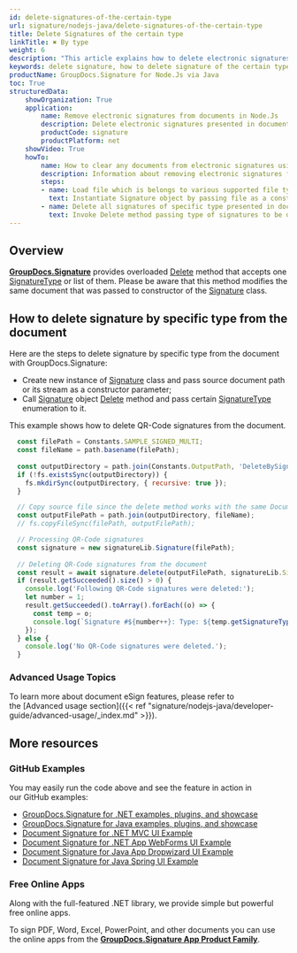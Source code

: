 ```yaml
---
id: delete-signatures-of-the-certain-type
url: signature/nodejs-java/delete-signatures-of-the-certain-type
title: Delete Signatures of the certain type
linkTitle: ✖ By type
weight: 6
description: "This article explains how to delete electronic signatures of the certain type with GroupDocs.Signature API."
keywords: delete signature, how to delete signature of the certain type
productName: GroupDocs.Signature for Node.Js via Java 
toc: True
structuredData:
    showOrganization: True
    application:    
        name: Remove electronic signatures from documents in Node.Js    
        description: Delete electronic signatures presented in documents in convenient way with Node.Js language and GroupDocs.Signature for Node.Js via Java APIs
        productCode: signature
        productPlatform: net 
    showVideo: True
    howTo:
        name: How to clear any documents from electronic signatures using Node.Js 
        description: Information about removing electronic signatures from documents by Node.Js
        steps:
        - name: Load file which is belongs to various supported file types
          text: Instantiate Signature object by passing file as a constructor parameter. You may provide either file path or file stream. 
        - name: Delete all signatures of specific type presented in document 
          text: Invoke Delete method passing type of signatures to be deleted.
---
```

## Overview
[**GroupDocs.Signature**](https://products.groupdocs.com/signature/nodejs-java) provides overloaded [Delete](https://reference.groupdocs.com/signature/nodejs-java/groupdocs.signature/signature/delete) method that accepts one [SignatureType](https://reference.groupdocs.com/signature/nodejs-java/groupdocs.signature.domain/signaturetype) or list of them.
Please be aware that this method modifies the same document that was passed to constructor of the [Signature](https://reference.groupdocs.com/signature/nodejs-java/groupdocs.signature/signature) class.
## How to delete signature by specific type from the document
Here are the steps to delete signature by specific type from the document with GroupDocs.Signature:

* Create new instance of [Signature](https://reference.groupdocs.com/signature/nodejs-java/groupdocs.signature/signature) class and pass source document path or its stream as a constructor parameter;
* Call [Signature](https://reference.groupdocs.com/signature/nodejs-java/groupdocs.signature/signature) object [Delete](https://reference.groupdocs.com/signature/nodejs-java/groupdocs.signature/signature/delete) method and pass certain [SignatureType](https://reference.groupdocs.com/signature/nodejs-java/groupdocs.signature.domain/signaturetype) enumeration to it.

This example shows how to delete QR-Code signatures from the document.

```javascript
  const filePath = Constants.SAMPLE_SIGNED_MULTI; 
  const fileName = path.basename(filePath);
  
  const outputDirectory = path.join(Constants.OutputPath, 'DeleteBySignatureType');
  if (!fs.existsSync(outputDirectory)) {
    fs.mkdirSync(outputDirectory, { recursive: true });
  }

  // Copy source file since the delete method works with the same Document
  const outputFilePath = path.join(outputDirectory, fileName);
  // fs.copyFileSync(filePath, outputFilePath);

  // Processing QR-Code signatures
  const signature = new signatureLib.Signature(filePath);
    
  // Deleting QR-Code signatures from the document
  const result = await signature.delete(outputFilePath, signatureLib.SignatureType.QrCode);
  if (result.getSucceeded().size() > 0) {
    console.log('Following QR-Code signatures were deleted:');
    let number = 1;
    result.getSucceeded().toArray().forEach((o) => {
      const temp = o;
      console.log(`Signature #${number++}: Type: ${temp.getSignatureType()}, Id: ${temp.getSignatureId()}, Text: ${temp.getText()}`);
    });
  } else {
    console.log('No QR-Code signatures were deleted.');
  }
```

### Advanced Usage Topics

To learn more about document eSign features, please refer to the [Advanced usage section]({{< ref "signature/nodejs-java/developer-guide/advanced-usage/_index.md" >}}).

## More resources

### GitHub Examples

You may easily run the code above and see the feature in action in our GitHub examples:

* [GroupDocs.Signature for .NET examples, plugins, and showcase](https://github.com/groupdocs-signature/GroupDocs.Signature-for-.NET)
* [GroupDocs.Signature for Java examples, plugins, and showcase](https://github.com/groupdocs-signature/GroupDocs.Signature-for-Java)
* [Document Signature for .NET MVC UI Example](https://github.com/groupdocs-signature/GroupDocs.Signature-for-.NET-MVC)
* [Document Signature for .NET App WebForms UI Example](https://github.com/groupdocs-signature/GroupDocs.Signature-for-.NET-WebForms)
* [Document Signature for Java App Dropwizard UI Example](https://github.com/groupdocs-signature/GroupDocs.Signature-for-Java-Dropwizard)
* [Document Signature for Java Spring UI Example](https://github.com/groupdocs-signature/GroupDocs.Signature-for-Java-Spring)

### Free Online Apps

Along with the full-featured .NET library, we provide simple but powerful free online apps.

To sign PDF, Word, Excel, PowerPoint, and other documents you can use the online apps from the **[GroupDocs.Signature App Product Family](https://products.groupdocs.app/signature/family)**.